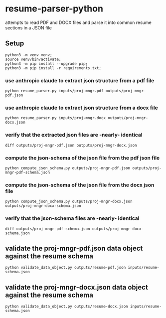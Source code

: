 # resume-parser-python
attempts to read PDF and DOCX files and parse it into common resume sections in a JSON file

## Setup
```
python3 -m venv venv; 
source venv/bin/activate; 
python3 -m pip install --upgrade pip; 
python3 -m pip install -r requirements.txt;
```

### use anthropic claude to extract json structure from a pdf file
```python resume_parser.py inputs/proj-mngr.pdf outputs/proj-mngr-pdf.json```

### use anthropic claude to extract json structure from a docx file
```python resume_parser.py inputs/proj-mngr.docx outputs/proj-mngr-docx.json```

### verify that the extracted json files are -nearly- identical  
```diff outputs/proj-mngr-pdf.json outputs/proj-mngr-docx.json```

### compute the json-schema of the json file from the pdf json file
```python compute_json_schema.py outputs/proj-mngr-pdf.json outputs/proj-mngr-pdf-schema.json```

### compute the json-schema of the json file from the docx json file
```python compute_json_schema.py outputs/proj-mngr-docx.json outputs/proj-mngr-docx-schema.json```

### verify that the json-schema files are -nearly- identical
```diff outputs/proj-mngr-pdf-schema.json outputs/proj-mngr-docx-schema.json```

## validate the proj-mngr-pdf.json data object against the resume schema
```python validate_data_object.py outputs/resume-pdf.json inputs/resume-schema.json```

## validate the proj-mngr-docx.json data object against the resume schema
```python validate_data_object.py outputs/resume-docx.json inputs/resume-schema.json ```